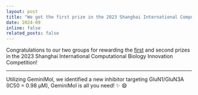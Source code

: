 ```yaml
---
layout: post
title: "We got the first prize in the 2023 Shanghai International Computational Biology Innovation Competition!"
date: 2024-09
inline: false
related_posts: false
---
```


Congratulations to our two groups for rewarding the [first](https://competition.huaweicloud.com/information/1000042002/html13) and second prizes in the 2023 Shanghai International Computational Biology Innovation Competition! 

---

Utilizing GeminiMol, we identified a new inhibitor targeting GluN1/GluN3A (IC50 = 0.98 μM), GeminiMol is all you need! :sparkles: :smile:
